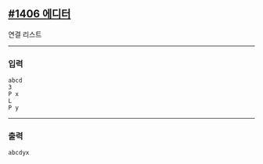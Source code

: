 [#1406 에디터](https://www.acmicpc.net/problem/1406)
---
연결 리스트

---

### 입력
```
abcd
3
P x
L
P y
```

---
### 출력
```
abcdyx
```